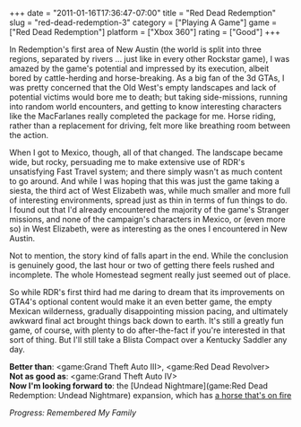 +++
date = "2011-01-16T17:36:47-07:00"
title = "Red Dead Redemption"
slug = "red-dead-redemption-3"
category = ["Playing A Game"]
game = ["Red Dead Redemption"]
platform = ["Xbox 360"]
rating = ["Good"]
+++

In Redemption's first area of New Austin (the world is split into three regions, separated by rivers ... just like in every other Rockstar game), I was amazed by the game's potential and impressed by its execution, albeit bored by cattle-herding and horse-breaking.  As a big fan of the 3d GTAs, I was pretty concerned that the Old West's empty landscapes and lack of potential victims would bore me to death; but taking side-missions, running into random world encounters, and getting to know interesting characters like the MacFarlanes really completed the package for me.  Horse riding, rather than a replacement for driving, felt more like breathing room between the action.

When I got to Mexico, though, all of that changed.  The landscape became wide, but rocky, persuading me to make extensive use of RDR's unsatisfying Fast Travel system; and there simply wasn't as much content to go around.  And while I was hoping that this was just the game taking a siesta, the third act of West Elizabeth was, while much smaller and more full of interesting environments, spread just as thin in terms of fun things to do.  I found out that I'd already encountered the majority of the game's Stranger missions, and none of the campaign's characters in Mexico, or (even more so) in West Elizabeth, were as interesting as the ones I encountered in New Austin.

Not to mention, the story kind of falls apart in the end.  While the conclusion is genuinely good, the last hour or two of getting there feels rushed and incomplete.  The whole Homestead segment really just seemed out of place.

So while RDR's first third had me daring to dream that its improvements on GTA4's optional content would make it an even better game, the empty Mexican wilderness, gradually disappointing mission pacing, and ultimately awkward final act brought things back down to earth.  It's still a greatly fun game, of course, with plenty to do after-the-fact if you're interested in that sort of thing.  But I'll still take a Blista Compact over a Kentucky Saddler any day.

<b>Better than</b>: <game:Grand Theft Auto III>, <game:Red Dead Revolver>  
<b>Not as good as</b>: <game:Grand Theft Auto IV>  
<b>Now I'm looking forward to</b>: the [Undead Nightmare](game:Red Dead Redemption: Undead Nightmare) expansion, which has <a href="http://reddead.wikia.com/wiki/War">a horse that's on fire</a>

<i>Progress: Remembered My Family</i>